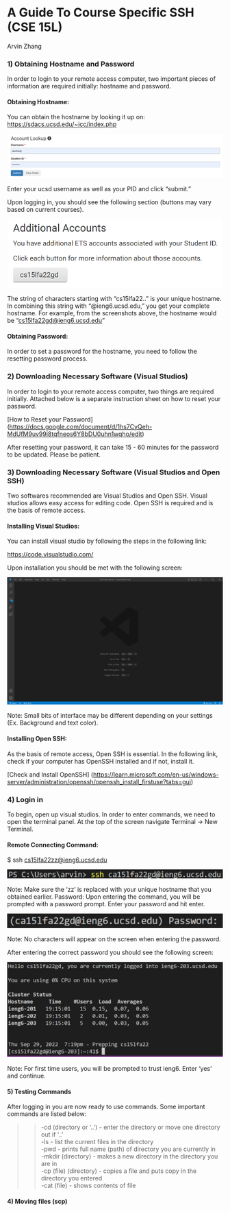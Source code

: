 # A Guide To Course Specific SSH (CSE 15L)

Arvin Zhang

### 1) Obtaining Hostname and Password

In order to login to your remote access computer, two important pieces of information are required initially: hostname and password.

#### Obtaining Hostname:

You can obtain the hostname by looking it up on:<br/>
https://sdacs.ucsd.edu/~icc/index.php

![login screenshot](/imgs/login.png)

Enter your ucsd username as well as your PID and click “submit.”

Upon logging in, you should see the following section (buttons may vary based on current courses).

![additionalAccountSS](/imgs/additionalAccount.png)

The string of characters starting with “cs15lfa22..” is your unique hostname. In combining this string with “@ieng6.ucsd.edu,” you get your complete hostname. For example, from the screenshots above, the hostname would be “cs15lfa22gd@ieng6.ucsd.edu”

#### Obtaining Password:

In order to set a password for the hostname, you need to follow the resetting password process.

### 2) Downloading Necessary Software (Visual Studios)

In order to login to your remote access computer, two things are required initially. Attached below is a separate instruction sheet on how to reset your password.

[How to Reset your Password] (https://docs.google.com/document/d/1hs7CyQeh-MdUfM9uv99i8tqfneos6Y8bDU0uhn1wqho/edit)

After resetting your password, it can take 15 - 60 minutes for the password to be updated. Please be patient.

### 3) Downloading Necessary Software (Visual Studios and Open SSH)

Two softwares recommended are Visual Studios and Open SSH. Visual studios allows easy access for editing code. Open SSH is required and is the basis of remote access.

#### Installing Visual Studios:

You can install visual studio by following the steps in the following link:

https://code.visualstudio.com/

Upon installation you should be met with the following screen:

![vsCode](/imgs/vscode.png)

Note: Small bits of interface may be different depending on your settings (Ex. Background and text color).

#### Installing Open SSH:

As the basis of remote access, Open SSH is essential. In the following link, check if your computer has OpenSSH installed and if not, install it.

[Check and Install OpenSSH] (https://learn.microsoft.com/en-us/windows-server/administration/openssh/openssh_install_firstuse?tabs=gui)

### 4) Login in

To begin, open up visual studios. In order to enter commands, we need to open the terminal panel. At the top of the screen navigate Terminal -> New Terminal.

#### Remote Connecting Command:

$ ssh cs15lfa22zz@ieng6.ucsd.edu

![sshCmd](/imgs/sshCmd.png)

Note: Make sure the ‘zz’ is replaced with your unique hostname that you obtained earlier.
Password:
Upon entering the command, you will be prompted with a password prompt. Enter your password and hit enter.

![passwordCmd](/imgs/passwordcmd.png)

Note: No characters will appear on the screen when entering the password.

After entering the correct password you should see the following screen:

![loginConfirm](/imgs/loginConfirmation.png)

Note: For first time users, you will be prompted to trust ieng6. Enter ‘yes’ and continue.

#### <p>5) Testing Commands

After logging in you are now ready to use commands. Some important commands are listed below:

> > -cd (directory or ‘..’) - enter the directory or move one directory out if ‘..’ <br/>
> > -ls - list the current files in the directory <br/>
> > -pwd - prints full name (path) of directory you are currently in <br/>
> > -mkdir (directory) - makes a new directory in the directory you are in <br/>
> > -cp (file) (directory) - copies a file and puts copy in the directory you entered <br/>
> > -cat (file) - shows contents of file <br/>

#### 4) Moving files (scp)

</p>

